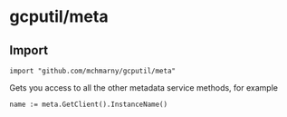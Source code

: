 # gcputil/meta

## Import


```shell
import "github.com/mchmarny/gcputil/meta"
```

Gets you access to all the other metadata service methods, for example

```shell
name := meta.GetClient().InstanceName()
```

